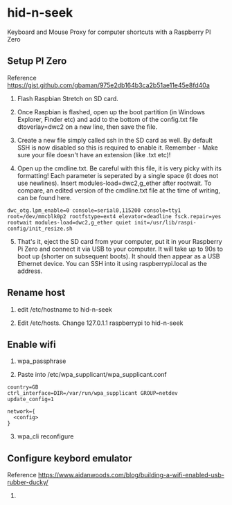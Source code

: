 # hid-n-seek
Keyboard and Mouse Proxy for computer shortcuts with a Raspberry PI Zero 

## Setup PI Zero
Reference https://gist.github.com/gbaman/975e2db164b3ca2b51ae11e45e8fd40a

1. Flash Raspbian Stretch on SD card.

2. Once Raspbian is flashed, open up the boot partition (in Windows Explorer, Finder etc) and add to the bottom of the config.txt file dtoverlay=dwc2 on a new line, then save the file.

3. Create a new file simply called ssh in the SD card as well. By default SSH is now disabled so this is required to enable it. Remember - Make sure your file doesn't have an extension (like .txt etc)!

4. Open up the cmdline.txt. Be careful with this file, it is very picky with its formatting! Each parameter is seperated by a single space (it does not use newlines). Insert modules-load=dwc2,g_ether after rootwait. To compare, an edited version of the cmdline.txt file at the time of writing, can be found here.

```
dwc_otg.lpm_enable=0 console=serial0,115200 console=tty1 root=/dev/mmcblk0p2 rootfstype=ext4 elevator=deadline fsck.repair=yes rootwait modules-load=dwc2,g_ether quiet init=/usr/lib/raspi-config/init_resize.sh
```

5. That's it, eject the SD card from your computer, put it in your Raspberry Pi Zero and connect it via USB to your computer. It will take up to 90s to boot up (shorter on subsequent boots). It should then appear as a USB Ethernet device. You can SSH into it using raspberrypi.local as the address.

## Rename host
1. edit /etc/hostname to hid-n-seek

2. Edit /etc/hosts. Change 127.0.1.1 raspberrypi to hid-n-seek

## Enable wifi

1. wpa_passphrase <SSID> <PASSWORD>

2. Paste into /etc/wpa_supplicant/wpa_supplicant.conf

```
country=GB
ctrl_interface=DIR=/var/run/wpa_supplicant GROUP=netdev
update_config=1

network={
  <config>
}
```

3. wpa_cli reconfigure

## Configure keybord emulator
Reference https://www.aidanwoods.com/blog/building-a-wifi-enabled-usb-rubber-ducky/

1. 
